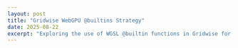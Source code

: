 ```yaml
---
layout: post
title: "Gridwise WebGPU @builtins Strategy"
date: 2025-08-22
excerpt: "Exploring the use of WGSL @builtin functions in Gridwise for optimal WebGPU primitive performance."
---
```

